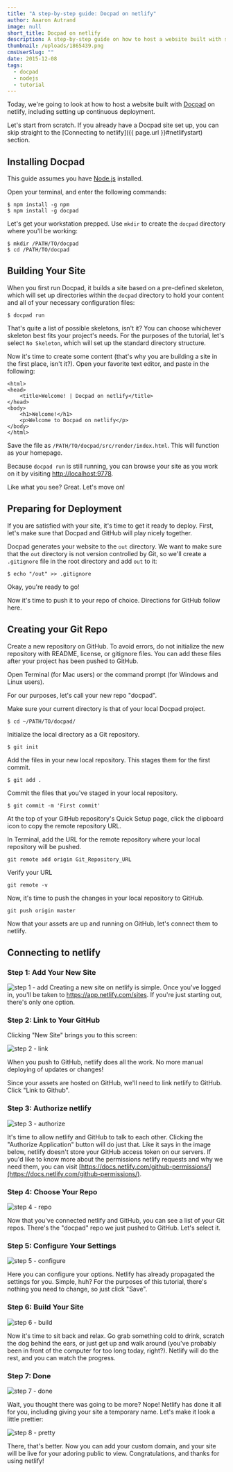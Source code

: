 ```yaml
---
title: "A step-by-step guide: Docpad on netlify"
author: Aaaron Autrand
image: null
short_title: Docpad on netlify
description: A step-by-step guide on how to host a website built with static site generator Docpad.
thumbnail: /uploads/1865439.png
cmsUserSlug: ""
date: 2015-12-08
tags:
  - docpad
  - nodejs
  - tutorial
---
```


Today, we're going to look at how to host a website built with [Docpad](http://docpad.org/) on netlify, including setting up continuous deployment.

Let's start from scratch. If you already have a Docpad site set up, you can skip straight to the [Connecting to netlify]({{ page.url }}#netlifystart) section.

<!-- excerpt -->

## Installing Docpad

This guide assumes you have [Node.js](https://nodejs.org) installed.

Open your terminal, and enter the following commands:

```
$ npm install -g npm
$ npm install -g docpad
```

Let's get your workstation prepped. Use `mkdir` to create the `docpad` directory where you'll be working:

```
$ mkdir /PATH/TO/docpad
$ cd /PATH/TO/docpad
```

## Building Your Site

When you first run Docpad, it builds a site based on a pre-defined skeleton, which will set up directories within the `docpad` directory to hold your content and all of your necessary configuration files:

```
$ docpad run
```

That's quite a list of possible skeletons, isn't it? You can choose whichever skeleton best fits your project's needs. For the purposes of the tutorial, let's select `No Skeleton`, which will set up the standard directory structure.

Now it's time to create some content (that's why you are building a site in the first place, isn't it?). Open your favorite text editor, and paste in the following:

```
<html>
<head>
    <title>Welcome! | Docpad on netlify</title>
</head>
<body>
    <h1>Welcome!</h1>
    <p>Welcome to Docpad on netlify</p>
</body>
</html>
```

Save the file as `/PATH/TO/docpad/src/render/index.html`. This will function as your homepage.

Because `docpad run` is still running, you can browse your site as you work on it by visiting [http://localhost:9778](http://localhost:9778/).

Like what you see? Great. Let's move on!

## **Preparing for Deployment**

If you are satisfied with your site, it's time to get it ready to deploy. First, let's make sure that Docpad and GitHub will play nicely together.

Docpad generates your website to the `out` directory. We want to make sure that the `out` directory is not version controlled by Git, so we'll create a `.gitignore` file in the root directory and add `out` to it:

```
$ echo "/out" >> .gitignore
```

Okay, you're ready to go!

Now it's time to push it to your repo of choice. Directions for GitHub follow here.

## **Creating your Git Repo**

Create a new repository on GitHub. To avoid errors, do not initialize the new repository with README, license, or gitignore files. You can add these files after your project has been pushed to GitHub.

Open Terminal (for Mac users) or the command prompt (for Windows and Linux users).

For our purposes, let's call your new repo "docpad".

Make sure your current directory is that of your local Docpad project.

```
$ cd ~/PATH/TO/docpad/
```

Initialize the local directory as a Git repository.
```
$ git init
```
Add the files in your new local repository. This stages them for the first commit.

```
$ git add .
```

Commit the files that you've staged in your local repository.

```
$ git commit -m 'First commit'
```

At the top of your GitHub repository's Quick Setup page, click the clipboard icon to copy the remote repository URL.

In Terminal, add the URL for the remote repository where your local repository will be pushed.

```
git remote add origin Git_Repository_URL
```

Verify your URL

```
git remote -v
```

Now, it's time to push the changes in your local repository to GitHub.

```
git push origin master
```

Now that your assets are up and running on GitHub, let's connect them to netlify.

<a id="netlifystart"></a>

## **Connecting to netlify**

### Step 1: Add Your New Site

![step 1 - add](https://cloud.githubusercontent.com/assets/6520639/9803638/717820a6-57d9-11e5-838f-d2a732eb0a41.png)
Creating a new site on netlify is simple. Once you've logged in, you'll be taken to https://app.netlify.com/sites. If you're just starting out, there's only one option.

### Step 2: Link to Your GitHub

Clicking "New Site" brings you to this screen:

![step 2 - link](https://cloud.githubusercontent.com/assets/6520639/9803637/7176ac8a-57d9-11e5-9b09-f43dc772a4f9.png)

When you push to GitHub, netlify does all the work. No more manual deploying of updates or changes!

Since your assets are hosted on GitHub, we'll need to link  netlify to GitHub. Click "Link to Github".

### Step 3: Authorize netlify

![step 3 - authorize](https://cloud.githubusercontent.com/assets/6520639/9803635/71760370-57d9-11e5-8bdb-850aa176a22c.png)

It's time to allow netlify and GitHub to talk to each other. Clicking the "Authorize Application" button will do just that. Like it says in the image below, netlify doesn't store your GitHub access token on our servers. If you'd like to know more about the permissions netlify requests and why we need them, you can visit [https://docs.netlify.com/github-permissions/](https://docs.netlify.com/github-permissions/).

### Step 4: Choose Your Repo

![step 4 - repo](https://raw.githubusercontent.com/munkymack/netlify-assets/master/Step4Docpad.png)

Now that you've connected netlify and GitHub, you can see a list of your Git repos. There's the "docpad" repo we just pushed to GitHub. Let's select it.

### Step 5: Configure Your Settings

![step 5 - configure](https://raw.githubusercontent.com/munkymack/netlify-assets/master/Step5Docpad.png)

Here you can configure your options. Netlify has already propagated the settings for you. Simple, huh? For the purposes of this tutorial, there's nothing you need to change, so just click "Save".

### Step 6: Build Your Site

![step 6 - build](https://cloud.githubusercontent.com/assets/6520639/9803640/717b9c40-57d9-11e5-9ca4-92f90f8ed005.png)

Now it's time to sit back and relax. Go grab something cold to drink, scratch the dog behind the ears, or just get up and walk around (you've probably been in front of the computer for too long today, right?). Netlify will do the rest, and you can watch the progress.

### Step 7: Done

![step 7 - done](https://raw.githubusercontent.com/munkymack/netlify-assets/master/Step7Docpad.png)

Wait, you thought there was going to be more? Nope! Netlify has done it all for you, including giving your site a temporary name. Let's make it look a little prettier:

![step 8 - pretty](https://raw.githubusercontent.com/munkymack/netlify-assets/master/Step8Docpad.png)

There, that's better. Now you can add your custom domain, and your site will be live for your adoring public to view. Congratulations, and thanks for using netlify!
